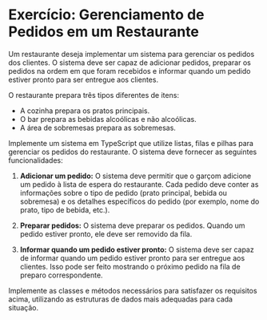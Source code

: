 # Exercício: Gerenciamento de Pedidos em um Restaurante

Um restaurante deseja implementar um sistema para gerenciar os pedidos dos clientes. O sistema deve ser capaz de adicionar pedidos, preparar os pedidos na ordem em que foram recebidos e informar quando um pedido estiver pronto para ser entregue aos clientes.

O restaurante prepara três tipos diferentes de itens:

- A cozinha prepara os pratos principais.
- O bar prepara as bebidas alcoólicas e não alcoólicas.
- A área de sobremesas prepara as sobremesas.

Implemente um sistema em TypeScript que utilize listas, filas e pilhas para gerenciar os pedidos do restaurante. O sistema deve fornecer as seguintes funcionalidades:

1. **Adicionar um pedido:** O sistema deve permitir que o garçom adicione um pedido à lista de espera do restaurante. Cada pedido deve conter as informações sobre o tipo de pedido (prato principal, bebida ou sobremesa) e os detalhes específicos do pedido (por exemplo, nome do prato, tipo de bebida, etc.).

2. **Preparar pedidos:** O sistema deve preparar os pedidos. Quando um pedido estiver pronto, ele deve ser removido da fila.

3. **Informar quando um pedido estiver pronto:** O sistema deve ser capaz de informar quando um pedido estiver pronto para ser entregue aos clientes. Isso pode ser feito mostrando o próximo pedido na fila de preparo correspondente.

Implemente as classes e métodos necessários para satisfazer os requisitos acima, utilizando as estruturas de dados mais adequadas para cada situação.

